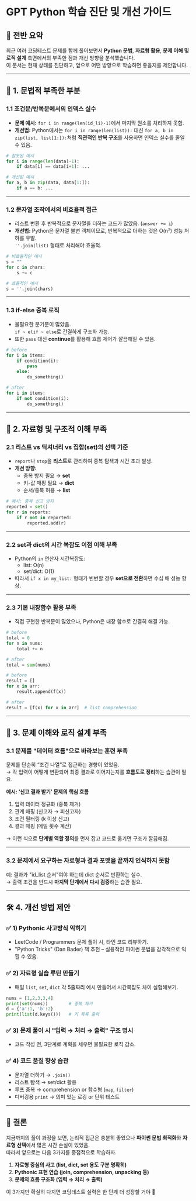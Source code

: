 # GPT Python 학습 진단 및 개선 가이드

## 📌 전반 요약
최근 여러 코딩테스트 문제를 함께 풀어보면서 **Python 문법**, **자료형 활용**, **문제 이해 및 로직 설계** 측면에서의 부족한 점과 개선 방향을 분석했습니다.  
이 문서는 현재 상태를 진단하고, 앞으로 어떤 방향으로 학습하면 좋을지를 제안합니다.

---

## 🧠 1. 문법적 부족한 부분

### 1.1 조건문/반복문에서의 인덱스 실수
- **문제 예시:** `for i in range(len(id_li)-1)`에서 마지막 원소를 처리하지 못함.
- **개선법:** Python에서는 `for i in range(len(list)):` 대신 `for a, b in zip(list, list[1:]):`처럼 **직관적인 반복 구조**를 사용하면 인덱스 실수를 줄일 수 있음.

```python
# 잘못된 예시
for i in range(len(data)-1):
    if data[i] == data[i+1]: ...

# 개선된 예시
for a, b in zip(data, data[1:]):
    if a == b: ...
```

---

### 1.2 문자열 조작에서의 비효율적 접근
- 리스트 변환 후 반복적으로 문자열을 더하는 코드가 많았음. (`answer += i`)
- **개선법:** Python은 문자열 불변 객체이므로, 반복적으로 더하는 것은 O(n²) 성능 저하를 유발.  
  `''.join(list)` 형태로 처리해야 효율적.

```python
# 비효율적인 예시
s = ""
for c in chars:
    s += c

# 효율적인 예시
s = ''.join(chars)
```

---

### 1.3 if-else 중복 로직
- 불필요한 분기문이 많았음.  
  `if ~ elif ~ else`로 간결하게 구조화 가능.
- 또한 `pass` 대신 **continue**를 활용해 흐름 제어가 깔끔해질 수 있음.

```python
# before
for i in items:
    if condition(i):
        pass
    else:
        do_something()

# after
for i in items:
    if not condition(i):
        do_something()
```

---

## 🧩 2. 자료형 및 구조적 이해 부족

### 2.1 리스트 vs 딕셔너리 vs 집합(set)의 선택 기준
- `report`나 `stop`을 **리스트**로 관리하여 중복 탐색과 시간 초과 발생.
- **개선 방향:**
  - 중복 방지 필요 → **set**
  - 키-값 매핑 필요 → **dict**
  - 순서/중복 허용 → **list**

```python
# 예시: 중복 신고 방지
reported = set()
for r in reports:
    if r not in reported:
        reported.add(r)
```

---

### 2.2 set과 dict의 시간 복잡도 이점 이해 부족
- Python의 `in` 연산자 시간복잡도:
  - list: O(n)
  - set/dict: O(1)
- 따라서 `if x in my_list:` 형태가 빈번할 경우 **set으로 전환**하면 수십 배 성능 향상.

---

### 2.3 기본 내장함수 활용 부족
- 직접 구현한 반복문이 많았으나, Python은 내장 함수로 간결히 해결 가능.

```python
# before
total = 0
for n in nums:
    total += n

# after
total = sum(nums)
```

```python
# before
result = []
for x in arr:
    result.append(f(x))

# after
result = [f(x) for x in arr]  # list comprehension
```

---

## 🧩 3. 문제 이해와 로직 설계 부족

### 3.1 문제를 "데이터 흐름"으로 바라보는 훈련 부족
문제를 단순히 “조건 나열”로 접근하는 경향이 있었음.  
→ 각 입력이 어떻게 변환되어 최종 결과로 이어지는지를 **흐름도로 정리**하는 습관이 필요.

**예시: ‘신고 결과 받기’ 문제의 핵심 흐름**
1. 입력 데이터 정규화 (중복 제거)
2. 관계 매핑 (신고자 → 피신고자)
3. 조건 필터링 (k 이상 신고)
4. 결과 매핑 (메일 횟수 계산)

→ 이런 식으로 **단계별 역할 정의**를 먼저 잡고 코드로 옮기면 구조가 깔끔해짐.

---

### 3.2 문제에서 요구하는 자료형과 결과 포맷을 끝까지 인식하지 못함
예: 결과가 "id_list 순서"여야 하는데 dict 순서로 반환하는 실수.  
→ 출력 조건을 반드시 **마지막 단계에서 다시 검증**하는 습관 필요.

---

## 🛠️ 4. 개선 방법 제안

### ✅ 1) Pythonic 사고방식 익히기
- LeetCode / Programmers 문제 풀이 시, 타인 코드 리뷰하기.
- "Python Tricks" (Dan Bader) 책 추천 – 실용적인 파이썬 문법을 감각적으로 익힐 수 있음.

### ✅ 2) 자료형 실습 루틴 만들기
- 매일 `list`, `set`, `dict` 각 5줄짜리 예시 만들어서 시간복잡도 차이 실험해보기.
```python
nums = [1,2,3,3,4]
print(set(nums))        # 중복 제거
d = {'a':1, 'b':2}
print(list(d.keys()))   # 키 목록 출력
```

### ✅ 3) 문제 풀이 시 "입력 → 처리 → 출력" 구조 명시
- 코드 작성 전, 3단계로 계획을 세우면 불필요한 로직 감소.

### ✅ 4) 코드 품질 향상 습관
- 문자열 더하기 → `.join()`  
- 리스트 탐색 → set/dict 활용  
- 루프 중복 → comprehension or 함수형 (`map`, `filter`)  
- 디버깅용 `print` → 의미 있는 로깅 or 단위 테스트

---

## 🎯 결론
지금까지의 풀이 과정을 보면, 논리적 접근은 충분히 좋았으나 **파이썬 문법 최적화**와 **자료형 선택**에서 많은 시간 손실이 있었음.  
따라서 앞으로는 다음 3가지를 중점적으로 학습하자.

1. **자료형 중심의 사고 (list, dict, set 용도 구분 명확히)**  
2. **Pythonic 표현 연습 (join, comprehension, unpacking 등)**  
3. **문제의 흐름 구조화 (입력 → 처리 → 출력)**

이 3가지만 확실히 다지면 코딩테스트 실력은 한 단계 더 성장할 거야 🚀
